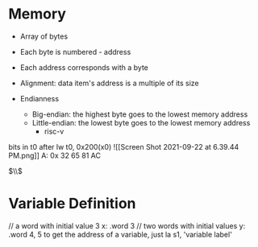 # Memory
- Array of bytes
- Each byte is numbered - address
- Each address corresponds with a byte

- Alignment: data item's address is a multiple of its size


- Endianness
	- Big-endian: the highest byte goes to the lowest memory address
	- Little-endian: the lowest byte goes to the lowest memory address
		- risc-v

bits in t0 after
lw t0, 0x200(x0)
![[Screen Shot 2021-09-22 at 6.39.44 PM.png]]
A: 0x 32 65 81 AC

$\\$

# Variable Definition

// a word with initial value 3
x:	.word 3
// two words with initial values
y:	.word 4, 5
to get the address of a variable, just la s1, 'variable label'